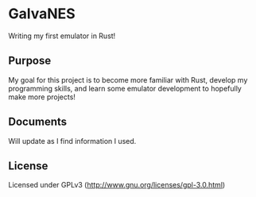 GalvaNES
========
Writing my first emulator in Rust!

Purpose
-------
My goal for this project is to become more familiar with Rust, develop my programming skills, and learn some emulator development to hopefully make more projects!

Documents
---------
Will update as I find information I used.

License
-------
Licensed under GPLv3 (http://www.gnu.org/licenses/gpl-3.0.html)
